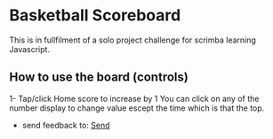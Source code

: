 # Basketball Scoreboard

This is in fullfilment of a solo project challenge for scrimba learning Javascript.

## How to use the board (controls)

1- Tap/click Home score to increase by 1
You can click on any of the number display to change value escept the time which is that the top.

- send feedback to: [Send](https://x.com/_basit19)
